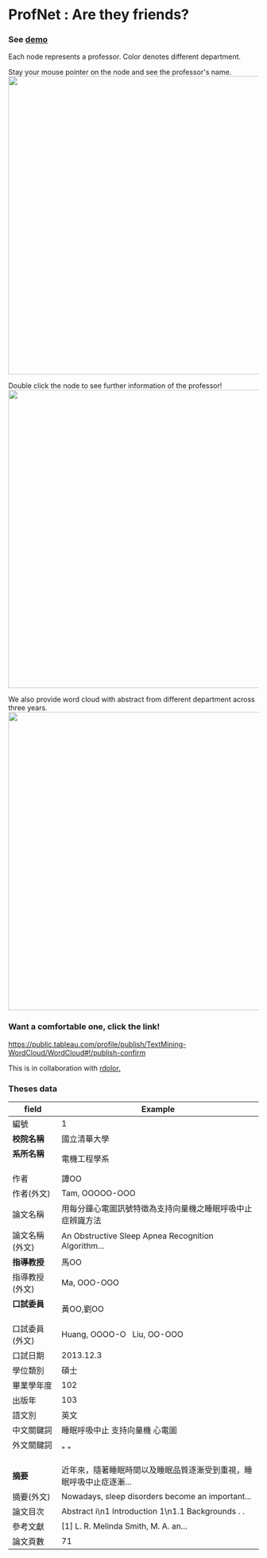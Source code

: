 # ProfNet : Are they friends?

### See [demo](http://u102034038.22web.org/prof_relation.html)

Each node represents a professor. Color denotes different department.

Stay your mouse pointer on the node and see the professor's name.
<img src="https://scontent-tpe1-1.xx.fbcdn.net/v/t31.0-8/17835012_1445903975474572_5280206670495278169_o.jpg?oh=b3060dccaacb8af0fee803ce98f4d32e&oe=598FF4CA" width="600">


Double click the node to see further information of the professor!
<img src="https://scontent-tpe1-1.xx.fbcdn.net/v/t31.0-8/17636777_1445902458808057_265512404741467810_o.jpg?oh=682093600be2f9eeaccecaecb4f187d7&oe=5955F080" width="600">

We also provide word cloud with abstract from different department across three years.
<img src="https://scontent-hkg3-1.xx.fbcdn.net/v/t31.0-8/17834965_1447954971936139_5657441217933979730_o.jpg?oh=bcea75e65ebc96c1fd226dc0f6d117de&oe=5957F1C3" width="600">

### Want a comfortable one, click the link!
https://public.tableau.com/profile/publish/TextMining-WordCloud/WordCloud#!/publish-confirm

This is in collaboration with [rdolor.](https://github.com/rdolor/Text-Mining-WordCloud)
### Theses data 

| field             |  Example            |
|-------------------|---------------------|
| 編號               |  1                  |
| **校院名稱**           | 國立清華大學              |
| **系所名稱**        |  電機工程學系  |
| 作者              | 譚OO                  |
| 作者(外文)         | Tam, OOOOO-OOO       |
| 論文名稱        | 用每分鐘心電圖訊號特徵為支持向量機之睡眠呼吸中止症辨識方法 |
| 論文名稱(外文)    | An Obstructive Sleep Apnea Recognition Algorithm...    |
| **指導教授**      | 馬OO        |
| 指導教授(外文)             |  Ma, OOO-OOO |
| **口試委員**       | 黃OO,劉OO           |
| 口試委員(外文)| Huang, OOOO-O    Liu, OO-OOO |
| 口試日期       |  2013.12.3      |
| 學位類別    | 碩士       |
| 畢業學年度      | 102       |
| 出版年   |  103   |
| 語文別   |英文   |
| 中文關鍵詞  |睡眠呼吸中止 支持向量機 心電圖     |
| 外文關鍵詞   | " " |
| **摘要**| 近年來，隨著睡眠時間以及睡眠品質逐漸受到重視，睡眠呼吸中止症逐漸...     |
| 摘要(外文)   |Nowadays, sleep disorders become an important...     |
| 論文目次   |Abstract i\n1 Introduction 1\n1.1 Backgrounds . .      |
| 參考文獻   |[1] L. R. Melinda Smith, M. A. an...     |
| 論文頁數   |  71     |

